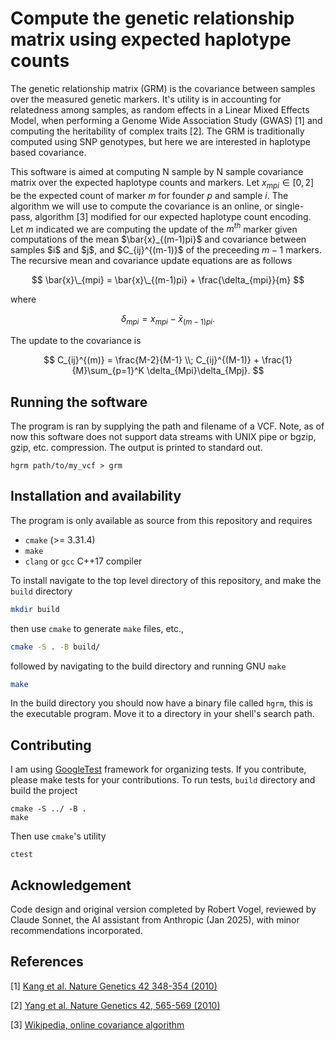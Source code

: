 # Compute the genetic relationship matrix using expected haplotype counts



The genetic relationship matrix (GRM) is the covariance between samples over
the measured genetic markers.  It's utility is in accounting for 
relatedness among samples, as random effects in a Linear Mixed Effects
Model, when performing a Genome Wide Association Study (GWAS) [1] and computing
the heritability of complex traits [2].  The GRM is traditionally computed using
SNP genotypes, but here we are interested in haplotype based covariance.

This software is aimed at computing N sample by N sample covariance 
matrix over the expected haplotype counts and markers.  Let
$x_{mpi}\in[0,2]$ be the expected count of marker $m$ for 
founder $p$ and sample $i$.  The algorithm we will use to compute the
covariance is an online, or single-pass,
algorithm [3] modified for our expected haplotype count encoding.  Let 
$m$ indicated we are computing the update of the $m^{th}$ marker given
computations of the mean \$\bar{x}\_{(m-1)pi}\$ and covariance between 
samples \$i\$ and \$j\$, and \$C\_{ij}^{(m-1)}\$ of the preceeding $m-1$ markers.
The recursive mean and covariance update
equations are as follows

$$
\bar{x}\_{mpi} = \bar{x}\_{(m-1)pi} + \frac{\delta_{mpi}}{m}
$$

where

$$
\delta_{mpi} = x_{mpi} - \bar{x}_{(m-1)pi}.
$$

The update to the covariance is

$$
C_{ij}^{(m)} = \frac{M-2}{M-1} \\; C_{ij}^{(M-1)} 
    + \frac{1}{M}\sum_{p=1}^K \delta_{Mpi}\delta_{Mpj}.
$$


## Running the software

The program is ran by supplying the path and filename of a VCF.  Note, as 
of now this software does not support data streams with UNIX pipe or
bgzip, gzip, etc. compression.  The output is printed to standard out.

```
hgrm path/to/my_vcf > grm
```


## Installation and availability

The program is only available as source from this repository and requires

* `cmake` (>= 3.31.4)
* `make` 
* `clang` or `gcc` C++17 compiler

To install navigate to the top level directory of this repository,
and make the `build` directory
```bash
mkdir build
```
then use `cmake` to generate `make` files, etc.,
```bash
cmake -S . -B build/
```
followed by navigating to the build directory and running GNU `make`
```bash
make
```
In the build directory you should now have a binary file called `hgrm`,
this is the executable program.  Move it to a directory in your
shell's search path.


## Contributing

I am using [GoogleTest](https://google.github.io/googletest/) framework
for organizing tests.  If you contribute, please make tests for your
contributions.  To run tests, `build` directory and build the project
```
cmake -S ../ -B .
make
```
Then use `cmake`'s utility
```
ctest
```

## Acknowledgement

Code design and original version completed by Robert Vogel,
reviewed by Claude Sonnet, the AI assistant from Anthropic
(Jan 2025), with minor recommendations incorporated.

## References

[1] [Kang et al. Nature Genetics 42 348-354 (2010)](https://www.nature.com/articles/ng.548)

[2] [Yang et al. Nature Genetics 42, 565-569 (2010)](https://www.nature.com/articles/ng.608)

[3] [Wikipedia, online covariance algorithm](https://en.wikipedia.org/wiki/Algorithms_for_calculating_variance#Online)
